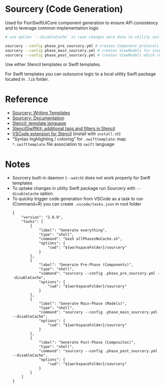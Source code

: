 # Sourcery (Code Generation)

Used for FioriSwiftUICore component generation to ensure API consistency and to leverage common implementation logic

```bash
# use option `--disableCache` in case changes were done to utility swift package `./sourcery/.lib`

sourcery --config phase_pre_sourcery.yml # creates Component protocols
sourcery --config phase_main_sourcery.yml # creates ViewModels for single property components
sourcery --config phase_post_sourcery.yml # creates ViewModels which rely on other ViewModels
```

Use either Stencil templates or Swift templates.

For Swift templates you can outsource logic to a local utility Swift package located in `.lib` folder.

# Reference

- [Sourcery: Writing Templates](https://github.com/krzysztofzablocki/Sourcery/blob/master/guides/Writing%20templates.md)
- [Sourcery: Documentation](https://cdn.rawgit.com/krzysztofzablocki/Sourcery/master/docs/index.html)
- [Stencil: template language](https://stencil.fuller.li/en/latest/)
- [StencilSwiftKit: additional tags and filters in Stencil](https://github.com/SwiftGen/StencilSwiftKit)
- [VSCode extension for Stencil](https://github.com/MarcoEidinger/vscode-stencil) (install with `install.sh`)
- "Syntax highlighting / coloring" for `.swifttemplate`: map `*.swifttemplate` file association to `swift` language

# Notes

- Sourcery built-in daemon (`--watch`) does not work properly for Swift templates
- To uptake changes in utility Swift package run Sourcery with `--disableCache` option
- To quickly trigger code generation from VSCode as a task to run (Command+R) you can create `.vscode/tasks.json` in root folder
	```
	{
		"version": "2.0.0",
		"tasks": [
			{
				"label": "Generate everything",
				"type": "shell",
				"command": "bash allPhasesNoCache.sh",
				"options": {
					"cwd": "${workspaceFolder}/sourcery"
				}
			},
			{
				"label": "Generate Pre-Phase (Components)",
				"type": "shell",
				"command": "sourcery --config .phase_pre_sourcery.yml --disableCache",
				"options": {
					"cwd": "${workspaceFolder}/sourcery"
				}
			},
			{
				"label": "Generate Main-Phase (Models)",
				"type": "shell",
				"command": "sourcery --config .phase_main_sourcery.yml --disableCache",
				"options": {
					"cwd": "${workspaceFolder}/sourcery"
				}
			},
			{
				"label": "Generate Post-Phase (Composites)",
				"type": "shell",
				"command": "sourcery --config .phase_post_sourcery.yml --disableCache",
				"options": {
					"cwd": "${workspaceFolder}/sourcery"
				}
			}
		]
	}
	```
